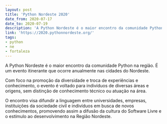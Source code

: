 ```yaml
---
layout: post
title: 'Python Nordeste 2020'
date_from: 2020-07-17
date_to: 2020-07-19
description: 'A Python Nordeste é o maior encontro da comunidade Python na região.'
link: 'https://2020.pythonnordeste.org/'
tags:
- python
- ne
- fortaleza
---
```


A Python Nordeste é o maior encontro da comunidade Python na região. É um evento itinerante que ocorre anualmente nas cidades do Nordeste.

Com foco na promoção da diversidade e troca de experiências e conhecimento, o evento é voltado para indivíduos de diversas áreas e origens, sem distinção de conhecimento técnico ou atuação na área.

O encontro visa difundir a linguagem entre universidades, empresas, instituições da sociedade civil e indivíduos em busca de novos conhecimentos, promovendo assim a difusão da cultura do Software Livre e o estímulo ao desenvolvimento na Região Nordeste. 